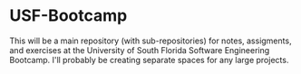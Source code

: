 # USF-Bootcamp

This will be a main repository (with sub-repositories) for notes, assigments, and exercises at the University of South Florida Software Engineering Bootcamp. I'll probably be creating separate spaces for any large projects.
